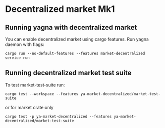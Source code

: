 # Decentralized market Mk1

## Running yagna with decentralized market

You can enable decentralized market using cargo features.
Run yagna daemon with flags:
```
cargo run --no-default-features --features market-decentralized service run
```

## Running decentralized market test suite

To test market-test-suite run:
```
cargo test --workspace --features ya-market-decentralized/market-test-suite
```
or for market crate only
```
cargo test -p ya-market-decentralized --features ya-market-decentralized/market-test-suite
```

